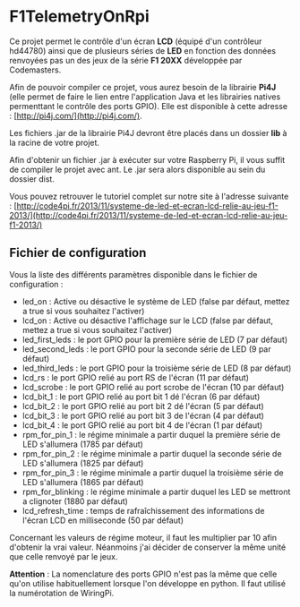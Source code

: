 F1TelemetryOnRpi
================

Ce projet permet le contrôle d'un écran **LCD** (équipé d'un contrôleur hd44780) ainsi que de plusieurs séries de **LED** en fonction des données renvoyées pas un des jeux de la série **F1 20XX** développée par Codemasters.

Afin de pouvoir compiler ce projet, vous aurez besoin de la librairie **Pi4J** (elle permet de faire le lien entre l'application Java et les librairies natives permenttant le contrôle des ports GPIO). Elle est disponible à cette adresse : [http://pi4j.com/](http://pi4j.com/).

Les fichiers .jar de la librairie Pi4J devront être placés dans un dossier **lib** à la racine de votre projet.

Afin d'obtenir un fichier .jar à exécuter sur votre Raspberry Pi, il vous suffit de compiler le projet avec ant. Le .jar sera alors disponible au sein du dossier dist.

Vous pouvez retrouver le tutoriel complet sur notre site à l'adresse suivante : [http://code4pi.fr/2013/11/systeme-de-led-et-ecran-lcd-relie-au-jeu-f1-2013/](http://code4pi.fr/2013/11/systeme-de-led-et-ecran-lcd-relie-au-jeu-f1-2013/)

Fichier de configuration
------------------------

Vous la liste des différents paramètres disponible dans le fichier de configuration :

* led\_on : Active ou désactive le système de LED (false par défaut, mettez a true si vous souhaitez l'activer)
* lcd\_on  : Active ou désactive l'affichage sur le LCD (false par défaut, mettez a true si vous souhaitez l'activer)
* led\_first\_leds : le port GPIO pour la première série de LED (7 par défaut)
* led\_second\_leds : le port GPIO pour la seconde série de LED (9 par défaut)
* led\_third\_leds  : le port GPIO pour la troisième série de LED (8 par défaut)
* lcd\_rs : le port GPIO relié au port RS de l'écran (11 par défaut)
* lcd\_scrobe : le port GPIO relié au port scrobe de l'écran (10 par défaut)
* lcd\_bit\_1 : le port GPIO relié au port bit 1 dé l'écran (6 par défaut)
* lcd\_bit\_2 : le port GPIO relié au port bit 2 dé l'écran (5 par défaut)
* lcd\_bit\_3 : le port GPIO relié au port bit 3 de l'écran (4 par défaut)
* lcd\_bit\_4 : le port GPIO relié au port bit 4 de l'écran (1 par défaut)
* rpm\_for\_pin\_1 : le régime minimale a partir duquel la première série de LED s'allumera (1785 par défaut)
* rpm\_for\_pin\_2 : le régime minimale a partir duquel la seconde série de LED s'allumera (1825 par défaut)
* rpm\_for\_pin\_3 : le régime minimale a partir duquel la troisième série de LED s'allumera (1865 par défaut)
* rpm\_for\_blinking : le régime minimale a partir duquel les LED se mettront a clignoter (1880 par défaut)
* lcd\_refresh\_time : temps de rafraîchissement des informations de l'écran LCD en milliseconde (50 par défaut)

Concernant les valeurs de régime moteur, il faut les multiplier par 10 afin d'obtenir la vrai valeur. Néanmoins j'ai décider de conserver la même unité que celle renvoyé par le jeux.

**Attention** : La nomenclature des ports GPIO n'est pas la même que celle qu'on utilise habituellement lorsque l'on développe en python. Il faut utilisé la numérotation de WiringPi.